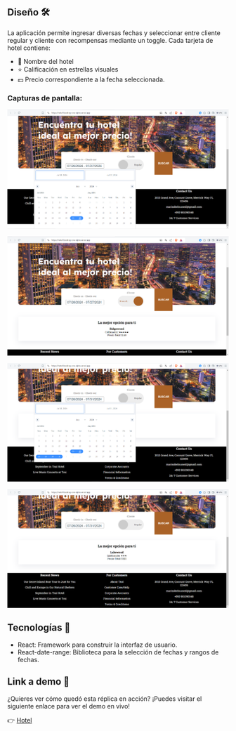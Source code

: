 ## Diseño 🛠
La aplicación permite ingresar diversas fechas y seleccionar entre cliente regular y cliente con recompensas mediante un toggle. 
Cada tarjeta de hotel contiene:
* 🏨 Nombre del hotel
* ⭐ Calificación en estrellas visuales
* 💵 Precio correspondiente a la fecha seleccionada.

### Capturas de pantalla:
![Primera Parte](src/assets/imagenes/Screenshot_1.png)

![Segunda Parte](src/assets/imagenes/Screenshot_2.png)

![Tercera Parte](src/assets/imagenes/Screenshot_3.png)

![Cuarta Parte](src/assets/imagenes/Screenshot_4.png)

## Tecnologías 🚀
* React: Framework para construir la interfaz de usuario.
* React-date-range: Biblioteca para la selección de fechas y rangos de fechas. 

## Link a demo 👀
¿Quieres ver cómo quedó esta réplica en acción? ¡Puedes visitar el siguiente enlace para ver el demo en vivo!

👉 [Hotel](https://hotel-booking-one-alpha.vercel.app/)
